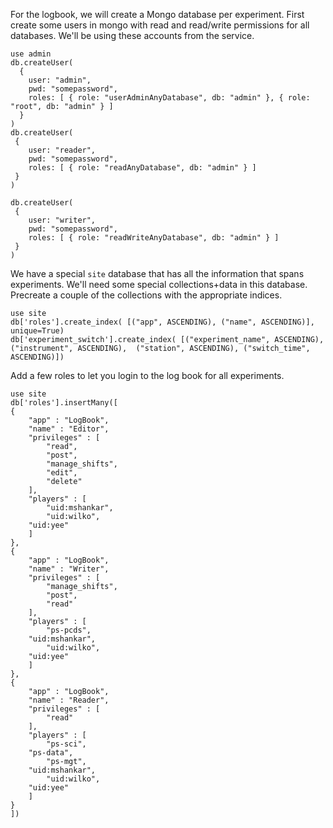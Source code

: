 For the logbook, we will create a Mongo database per experiment.
First create some users in mongo with read and read/write permissions for all databases.
We'll be using these accounts from the service.
```
use admin
db.createUser(
  {
    user: "admin",
    pwd: "somepassword",
    roles: [ { role: "userAdminAnyDatabase", db: "admin" }, { role: "root", db: "admin" } ]
  }
)
db.createUser(
 {
    user: "reader",
    pwd: "somepassword",
    roles: [ { role: "readAnyDatabase", db: "admin" } ]
 }
)

db.createUser(
 {
    user: "writer",
    pwd: "somepassword",
    roles: [ { role: "readWriteAnyDatabase", db: "admin" } ]
 }
)
```
We have a special `site` database that has all the information that spans experiments.
We'll need some special collections+data in this database.
Precreate a couple of the collections with the appropriate indices.
```
use site
db['roles'].create_index( [("app", ASCENDING), ("name", ASCENDING)], unique=True)
db['experiment_switch'].create_index( [("experiment_name", ASCENDING), ("instrument", ASCENDING),  ("station", ASCENDING), ("switch_time", ASCENDING)])

```

Add a few roles to let you login to the log book for all experiments.
```
use site
db['roles'].insertMany([
{
	"app" : "LogBook",
	"name" : "Editor",
	"privileges" : [
		"read",
		"post",
		"manage_shifts",
		"edit",
		"delete"
	],
	"players" : [
		"uid:mshankar",
		"uid:wilko",
    "uid:yee"    
	]
},
{
	"app" : "LogBook",
	"name" : "Writer",
	"privileges" : [
		"manage_shifts",
		"post",
		"read"
	],
	"players" : [
		"ps-pcds",
    "uid:mshankar",
		"uid:wilko",
    "uid:yee"    
	]
},
{
	"app" : "LogBook",
	"name" : "Reader",
	"privileges" : [
		"read"
	],
	"players" : [
		"ps-sci",
    "ps-data",
		"ps-mgt",
    "uid:mshankar",
		"uid:wilko",
    "uid:yee"    
	]
}
])

```
